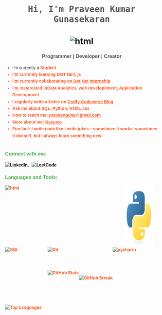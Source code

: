 <h1 align="center" style="font-family: Humanist Sans-Serif, Monospace; color:#555;" font-weight: bold;">Hi, I'm Praveen Kumar Gunasekaran</h1>
<h1 align="center"> <img src="https://4kwallpapers.com/images/walls/thumbs_3t/13668.png" alt="html" width="1000" height="400"/></h1>


<h3 align="center" style="font-family: Arial,  Monospace; color: #555;">Programmer | Developer | Creator</h3>

<ul style="font-family: Arial, sans-serif; color: #333; line-height: 1.6;">
  <li>I’m currently a <strong style="color: #FF5722;"> Student</a></li>
  <li>I’m currently learning <strong style="color: #FF5722;"> DOT NET, js </strong></li>
  <li>I’m currently collaborating on <a href="https://github.com/Praveenguna428/codsoft.git" style="color: #FF5722;"> Dot Net Internship </a></li>
  <li>I'm insterested in<strong style="color: #FF5722;">Data Analytics, web developement, Application Development</strong></li>
  <li>I regularly write articles on <a href="http://craftycodeverse.blogspot.com" style="color: #FF5722;"> Crafty Codeverse Blog</a></li>
  <li>Ask me about <strong style="color: #FF5722;">SQL, Python, HTML,css</strong></li>
  <li>How to reach me:<a href="praveenguna428@gmail.com" style="color: #FF5722;"> praveenguna@gmail.com</a></li>
  <li>More about me: <a href="https://docs.google.com/document/d/e/2PACX-1vT4QwxNh6YjFcStfpBFNJf4FbRg45BrhrLT4-JE2EAXdyBI7mB5UouujkLKMfPeaOhS-YlzNwW0JA8r/pub" style="color: #FF5722;"> Resume </a></li>
  <li>Fun fact: <strong style="color: #FF5722;">I write code like I write jokes—sometimes it works, sometimes it doesn’t, but I always learn something new!</strong></li>
</ul>
<h1></h1>
<h3 align="left" style="font-family: Arial, sans-serif; color: #4CAF50;">Connect with me:</h3>
<p align="left">
  <a href="https://linkedin.com/in/praveen-kumar-pk2020" target="blank" style="margin-right: 10px;">
    <img align="center" src="https://raw.githubusercontent.com/rahuldkjain/github-profile-readme-generator/master/src/images/icons/Social/linked-in-alt.svg" alt="LinkedIn" height="80" width="100" />
  </a>
  <a href="https://leetcode.com/u/praveen_2020/" target="blank" style="margin-right: 10px;">
    <img align="center" src="https://raw.githubusercontent.com/rahuldkjain/github-profile-readme-generator/master/src/images/icons/Social/leet-code.svg" alt="LeetCode" height="80" width="110" />
  </a>
</p>

<h3 align="left" style="font-family: Arial, sans-serif; color: #4CAF50;">Languages and Tools:</h3>
<p align="left">
    <img align="left" src="https://www.p92.hu/binaries/content/gallery/p92website/technologies/htmlcssjs-details.png" alt="html" width="390" height="150"/>
  </a>
   <img src="https://raw.githubusercontent.com/devicons/devicon/master/icons/python/python-original.svg" alt="Python" width="100" height="200"/></h1> 
  </a>
    <img src="https://www.vectorlogo.zone/logos/git-scm/git-scm-icon.svg" alt="Git" width="100" height="200"/>
  </a>
    <img align="left" src="https://png.pngtree.com/png-vector/20190412/ourmid/pngtree-sql-file-document-icon-png-image_929360.png" alt="SQL" width="140" height="190"/>
  </a>
       <img align="right" src="https://cdn.pixabay.com/photo/2023/07/26/14/19/pycharm-8151316_1280.png" alt=" pycharm" width="150" height="190"/>
  </a>
</p><h1></h1>

<p>
  &nbsp;<img align="left" src="https://github-readme-stats.vercel.app/api?username=praveenguna428&show_icons=true&locale=en" alt="GitHub Stats" style="margin: 20px 0;" />
  <img align="right" src="https://github-readme-streak-stats.herokuapp.com/?user=praveenguna428&" alt="GitHub Streak" style="margin: 20px 0;" />
</p>
  <p>
  <img align="right" src="https://github-readme-stats.vercel.app/api/top-langs?username=praveenguna428&show_icons=true&locale=en&layout=compact" alt="Top Languages"  width="1000"height="400";"/>


<h1></h1></p>

